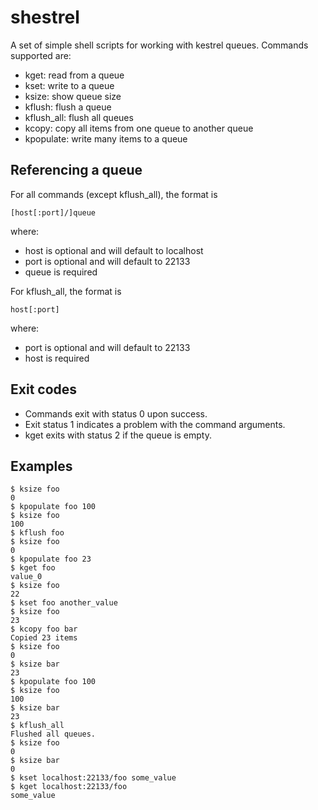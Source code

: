 shestrel
========

A set of simple shell scripts for working with kestrel queues. Commands supported are:

* kget: read from a queue
* kset: write to a queue
* ksize: show queue size
* kflush: flush a queue
* kflush_all: flush all queues
* kcopy: copy all items from one queue to another queue
* kpopulate: write many items to a queue

## Referencing a queue
For all commands (except kflush_all), the format is

    [host[:port]/]queue
where:

* host is optional and will default to localhost
* port is optional and will default to 22133
* queue is required

For kflush_all, the format is

    host[:port]
where:
* port is optional and will default to 22133
* host is required

## Exit codes
* Commands exit with status 0 upon success. 
* Exit status 1 indicates a problem with the command arguments.
* kget exits with status 2 if the queue is empty.

## Examples
    $ ksize foo
    0
    $ kpopulate foo 100
    $ ksize foo
    100
    $ kflush foo
    $ ksize foo
    0
    $ kpopulate foo 23
    $ kget foo
    value_0
    $ ksize foo
    22
    $ kset foo another_value
    $ ksize foo
    23
    $ kcopy foo bar
    Copied 23 items
    $ ksize foo
    0
    $ ksize bar
    23
    $ kpopulate foo 100
    $ ksize foo
    100
    $ ksize bar
    23
    $ kflush_all
    Flushed all queues.
    $ ksize foo
    0
    $ ksize bar
    0
    $ kset localhost:22133/foo some_value
    $ kget localhost:22133/foo
    some_value

